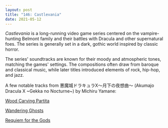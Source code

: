```yaml
---
layout: post  
title: "146: Castlevania"  
date: 2021-05-12  
---
```


*Castlevania* is a long-running video game series centered on the vampire-hunting Belmont family and their battles with Dracula and other supernatural foes. The series is generally set in a dark, gothic world inspired by classic horror.

The series' soundtracks are known for their moody and atmospheric tones, matching the games' settings. The compositions often draw from baroque and classical music, while later titles introduced elements of rock, hip-hop, and jazz.

A few notable tracks from 悪魔城ドラキュラX～月下の夜想曲～ (Akumajo Dracula X ~Gekka no Nocturne~) by Michiru Yamane:

[Wood Carving Partita](https://youtu.be/0BSwW9T4W2w)  

[Wandering Ghosts](https://youtu.be/_JtTscKXXFA)  

[Requiem for the Gods](https://youtu.be/wIlXbaYudXY)
